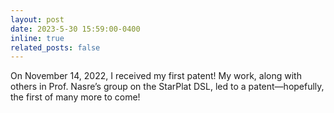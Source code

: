 ```yaml
---
layout: post
date: 2023-5-30 15:59:00-0400
inline: true
related_posts: false
---
```


On November 14, 2022, I received my first patent! My work, along with others in Prof. Nasre’s group on the StarPlat DSL, led to a patent—hopefully, the first of many more to come!
